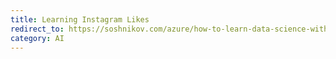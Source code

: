 ```yaml
---
title: Learning Instagram Likes
redirect_to: https://soshnikov.com/azure/how-to-learn-data-science-without-coding/
category: AI
---
```

